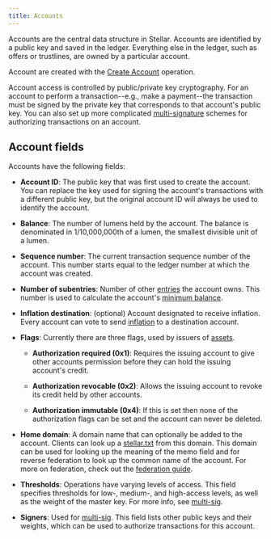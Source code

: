 ```yaml
---
title: Accounts
---
```


Accounts are the central data structure in Stellar. Accounts are identified by a public key and saved in the ledger.
Everything else in the ledger, such as offers or trustlines, are owned by a particular account.

Account are created with the [Create Account](./list-of-operations.md#create-account) operation. 

Account access is controlled by public/private key cryptography. For an account to perform a transaction--e.g., make a
payment--the transaction must be signed by the private key that corresponds to that account's public key. You can also
set up more complicated [multi-signature](./multi-sig.md) schemes for authorizing transactions on an account.


## Account fields

Accounts have the following fields:

- **Account ID**: The public key that was first used to create the account. You can replace the key used for signing the account's transactions with a different public key, but the original account ID will always be used to identify the account. 

- **Balance**: The number of lumens held by the account. The balance is denominated in 1/10,000,000th of a lumen, the smallest divisible unit of a lumen.

- **Sequence number**: The current transaction sequence number of the account. This number starts equal to the ledger number at which the account was created. 

- **Number of subentries**: Number of other [entries](./ledger.md#ledger-entries) the account owns. This number is used to calculate the account's [minimum balance](./fees.md#minimum-balance).

- **Inflation destination**: (optional) Account designated to receive inflation. Every account can vote to send [inflation](./inflation.md) to a destination account.  

- **Flags**: Currently there are three flags, used by issuers of [assets](./assets.md).

  - **Authorization required (0x1)**: Requires the issuing account to give other accounts permission before they can hold the issuing account's credit.

  - **Authorization revocable (0x2)**: Allows the issuing account to revoke its credit held by other accounts.

  - **Authorization immutable (0x4)**: If this is set then none of the authorization flags can be set and the account can never be deleted.

- **Home domain**: A domain name that can optionally be added to the account. Clients can look up a [stellar.txt](./stellar-txt.md) from this domain. This domain can be used for looking up the meaning of the memo field and for reverse federation to look up the common name of the account. For more on federation, check out the [federation guide](./federation.md).

- **Thresholds**: Operations have varying levels of access. This field specifies thresholds for low-, medium-, and high-access levels, as well as the weight of the master key. For more info, see [multi-sig](./multi-sig.md).

- **Signers**: Used for [multi-sig](./multi-sig.md). This field lists other public keys and their weights, which can be used to authorize transactions for this account.

